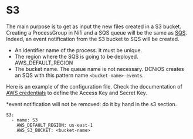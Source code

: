 # S3

The main purpose is to get as input the new files created in a S3 bucket. Creating a ProcessGroup in Nifi and a SQS queue will be the same as [SQS](02.4.-SQS). Indeed, an event notification from the S3 bucket to SQS will be created.
 - An identifier name of the process. It must be unique.
 - The region where the SQS is going to be deployed. AWS_DEFAULT_REGION
 - The bucket name. The queue name is not necessary. DCNiOS creates an SQS with this pattern name `<bucket-name>-events`.

Here is an example of the configuration file. Check the documentation of [AWS credentials](/dcnios/docs/AWS) to define the Access Key and Secret Key.

*event notification will not be removed: do it by hand in the s3 section.

```
S3:
  - name: S3
    AWS_DEFAULT_REGION: us-east-1
    AWS_S3_BUCKET: <bucket-name>
```